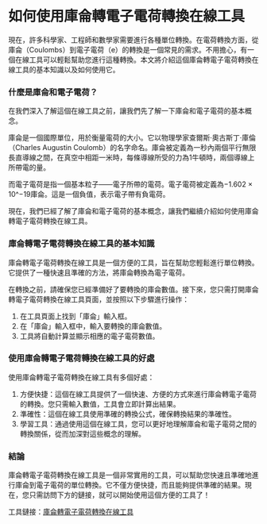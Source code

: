 如何使用庫侖轉電子電荷轉換在線工具
=================

現在，許多科學家、工程師和數學家需要進行各種單位轉換。在電荷轉換方面，從庫侖（Coulombs）到電子電荷（e）的轉換是一個常見的需求。不用擔心，有一個在線工具可以輕鬆幫助您進行這種轉換。本文將介紹這個庫侖轉電子電荷轉換在線工具的基本知識以及如何使用它。

### 什麼是庫侖和電子電荷？

在我們深入了解這個在線工具之前，讓我們先了解一下庫侖和電子電荷的基本概念。

庫侖是一個國際單位，用於衡量電荷的大小。它以物理學家查爾斯·奧古斯丁·庫倫（Charles Augustin Coulomb）的名字命名。庫侖被定義為一秒內兩個平行無限長直導線之間，在真空中相距一米時，每條導線所受的力為1牛頓時，兩個導線上所帶電的量。

而電子電荷是指一個基本粒子——電子所帶的電荷。電子電荷被定義為−1.602 × 10^−19庫侖。這是一個負值，表示電子帶有負電荷。

現在，我們已經了解了庫侖和電子電荷的基本概念，讓我們繼續介紹如何使用庫侖轉電子電荷轉換在線工具。

### 庫侖轉電子電荷轉換在線工具的基本知識

庫侖轉電子電荷轉換在線工具是一個方便的工具，旨在幫助您輕鬆進行單位轉換。它提供了一種快速且準確的方法，將庫侖轉換為電子電荷。

在轉換之前，請確保您已經準備好了要轉換的庫侖數值。接下來，您只需打開庫侖轉電子電荷轉換在線工具頁面，並按照以下步驟進行操作：

1. 在工具頁面上找到「庫侖」輸入框。
2. 在「庫侖」輸入框中，輸入要轉換的庫侖數值。
3. 工具將自動計算並顯示相應的電子電荷數值。

### 使用庫侖轉電子電荷轉換在線工具的好處

使用庫侖轉電子電荷轉換在線工具有多個好處：

1. 方便快捷：這個在線工具提供了一個快速、方便的方式來進行庫侖轉電子電荷的轉換。您只需輸入數值，工具會立即計算出結果。
2. 準確性：這個在線工具使用準確的轉換公式，確保轉換結果的準確性。
3. 學習工具：通過使用這個在線工具，您可以更好地理解庫侖和電子電荷之間的轉換關係，從而加深對這些概念的理解。

### 結論

庫侖轉電子電荷轉換在線工具是一個非常實用的工具，可以幫助您快速且準確地進行庫侖到電子電荷的單位轉換。它不僅方便快捷，而且能夠提供準確的結果。現在，您只需訪問下方的鏈接，就可以開始使用這個方便的工具了！

工具鏈接：[庫侖轉電子電荷轉換在線工具](https://www.onlinecalculatorsfree.com/zh-tw/convert/coulomb-to-electron.html)